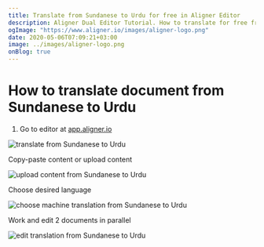 ```yaml
---
title: Translate from Sundanese to Urdu for free in Aligner Editor
description: Aligner Dual Editor Tutorial. How to translate for free from Sundanese to Urdu. Aligner is multilingual document management platform. 
ogImage: "https://www.aligner.io/images/aligner-logo.png"
date: 2020-05-06T07:09:21+03:00
image: ../images/aligner-logo.png
onBlog: true
---
```


# How to translate document from Sundanese to Urdu

1. Go to editor at [app.aligner.io](https://app.aligner.io "Aligner App web page")

![translate from Sundanese to Urdu](../aligner-blank-editor.png "translate from Sundanese to Urdu")

Copy-paste content or upload content

![upload content from Sundanese to Urdu](../aligner-uploaded-document.png "upload content from Sundanese to Urdu")

Choose desired language

![choose machine translation from Sundanese to Urdu](../aligner-language-dropdown.png "choose machine translation from Sundanese to Urdu")

Work and edit 2 documents in parallel

![edit translation from Sundanese to Urdu](../aligner-double-sitded-editor.png "edit translation from Sundanese to Urdu")

